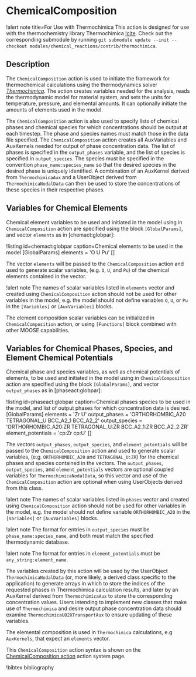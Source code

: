 # ChemicalComposition

!alert note title=For Use with Thermochimica
This action is designed for use with the thermochemistry library Thermochimica [!cite](piro2013). Check out the corresponding submodule by running `git submodule update --init --checkout modules/chemical_reactions/contrib/thermochimica`.

## Description

The `ChemicalComposition` action is used to initiate the framework for thermochemical calculations using the thermodynamics solver [_Thermochimica_](https://github.com/ORNL-CEES/thermochimica). The action creates variables needed for the analysis, reads the thermodynamic model for material system, and sets the units for temperature, pressure, and elemental amounts. It can optionally initiate the amounts of elements used in the model.

The `ChemicalComposition` action is also used to specify lists of chemical phases and chemical species for which concentrations should be output at each timestep. The phase and species names must match those in the data file specified. The `ChemicalComposition` action creates all AuxVariables and AuxKernels needed for output of phase concentration data. The list of phases is specified in the `output_phases` variable, and the list of species is specified in `output_species`. The species must be specified in the convention `phase_name:species_name` so that the desired species in the desired phase is uniquely identified. A combination of an AuxKernel derived from `ThermochimicaAux` and a UserObject derived from `ThermochimicaNodalData` can then be used to store the concentrations of these species in their respective phases.

## Variables for Chemical Elements

Chemical element variables to be used and initiated in the model using in `ChemicalComposition` action are specified using the block `[GlobalParams]`, and vector `elements` as in [chemact:globpar]:

!listing id=chemact:globpar caption=Chemical elements to be used in the model
[GlobalParams]
  elements = 'O U Pu'
[]

The vector `elements` will be passed to the `ChemicalComposition` action and used to generate scalar variables, (e.g. `O`, `U`, and `Pu`) of the chemical elements contained in the vector.

!alert note
The names of scalar variables listed in `elements` vector and created using `ChemicalComposition` action should not be used for other variables in the model, e.g. the model should not define variables `O`, `U`, or `Pu` in the `[Variables]` or `[AuxVariables]` blocks.

The element composition scalar variables can be initialized in `ChemicalComposition` action, or using `[Functions]` block combined with other MOOSE capabilities.

## Variables for Chemical Phases, Species, and Element Chemical Potentials

Chemical phase and species variables, as well as chemical potentials of elements, to be used and initiated in the model using in `ChemicalComposition` action are specified using the block `[GlobalParams]`, and vector `output_phases` as in [phaseact:globpar]:

!listing id=phaseact:globpar caption=Chemical phases species to be used in the model, and list of output phases for which concentration data is desired.
[GlobalParams]
  elements = 'Zr U'
  output_phases = 'ORTHORHOMBIC_A20 TETRAGONAL_U BCC_A2_1 BCC_A2_2'
  output_species = 'ORTHORHOMBIC_A20:ZR TETRAGONAL_U:ZR BCC_A2_1:ZR BCC_A2_2:ZR'
  element_potentials = 'cp:Zr cp:U'
[]

The vectors `output_phases`, `output_species`, and `element_potentials` will be passed to the `ChemicalComposition` action and used to generate scalar variables, (e.g. `ORTHORHOMBIC_A20` and `TETRAGONAL_U:ZR`) for the chemical phases and species contained in the vectors. The `output_phases`, `output_species`, and `element_potentials` vectors are optional coupled variables for `ThermochimicaNodalData`, so this vector and use of the `ChemicalComposition` action are optional when using UserObjects derived from this class.

!alert note
The names of scalar variables listed in `phases` vector and created using `ChemicalComposition` action should not be used for other variables in the model, e.g. the model should not define variable `ORTHORHOMBIC_A20` in the `[Variables]` or `[AuxVariables]` blocks.

!alert note
The format for entries in `output_species` must be `phase_name:species_name`, and both must match the specified thermodynamic database.

!alert note
The format for entries in `element_potentials` must be `any_string:element_name`.

The variables created by this action will be used by the UserObject `ThermochimicaNodalData` (or, more likely, a derived class specific to the application) to generate arrays in which to store the indices of the requested phases in Thermochimica calculation results, and later by an AuxKernel derived from `ThermochimicaAux` to store the corresponding concentration values. Users intending to implement new classes that make use of `Thermochimica` and desire output phase concentration data should examine `ThermochimicaUO2XTransportAux` to ensure updating of these variables.

The elemental composition is used in `Thermochimica` calculations, e.g `AuxKernels`, that expect an `elements` vector.

This `ChemicalComposition` action syntax is shown on the
[ChemicalComposition action](/ChemicalComposition/index.md) action
system page.

!bibtex bibliography

